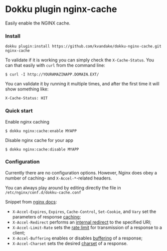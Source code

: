 # Dokku plugin nginx-cache

Easily enable the NGINX cache.

### Install

```
dokku plugin:install https://github.com/kvandake/dokku-nginx-cache.git nginx-cache
```

To validate if it is working you can simply check the `X-Cache-Status`. You can
that easily with `curl` from the command line:

```
$ curl -I http://YOURAMAZINAPP.DOMAIN.EXT/
```

You can validate it by running it multiple times, and after the first time it
will show something like:

```
X-Cache-Status: HIT
```

### Quick start

Enable nginx caching

```
$ dokku nginx:cache:enable MYAPP
```

Disable nginx cache for your app

```
$ dokku nginx:cache:disable MYAPP
```

### Configuration

Currently there are no configuration options. However, Nginx does obey a number of caching- and `X-Accel-*`-related headers.

You can always play around by editing directly the file in `/etc/nginx/conf.d/dokku-cache.conf`

Snippet from [nginx docs][]:

- `X-Accel-Expires`, `Expires`, `Cache-Control`, `Set-Cookie`, and `Vary` set the parameters of response [caching][];
- `X-Accel-Redirect` performs an [internal redirect][] to the specified URI;
- `X-Accel-Limit-Rate` sets the [rate limit][] for transmission of a response to a client;
- `X-Accel-Buffering` enables or disables [buffering][] of a response;
- `X-Accel-Charset` sets the desired [charset][] of a response.

[nginx docs]: http://nginx.org/en/docs/http/ngx_http_proxy_module.html#proxy_ignore_headers
[caching]: http://nginx.org/en/docs/http/ngx_http_proxy_module.html#proxy_cache_valid
[internal redirect]: http://nginx.org/en/docs/http/ngx_http_core_module.html#internal
[rate limit]: http://nginx.org/en/docs/http/ngx_http_core_module.html#limit_rate
[buffering]: http://nginx.org/en/docs/http/ngx_http_proxy_module.html#proxy_buffering
[charset]: http://nginx.org/en/docs/http/ngx_http_charset_module.html#charset
